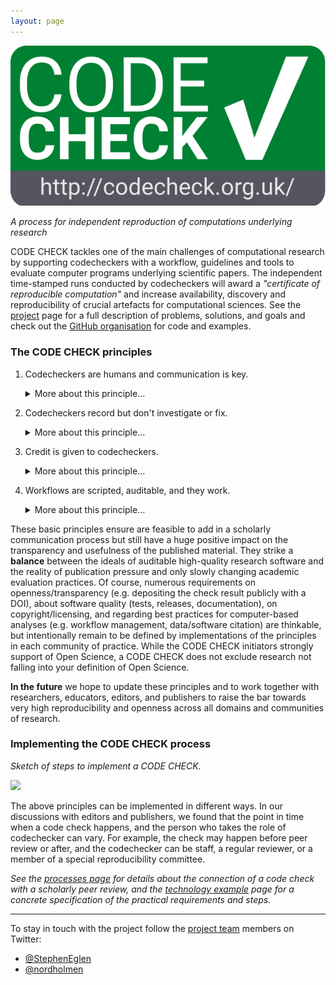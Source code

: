 ```yaml
---
layout: page
---
```


<img src="img/codecheck_logo.svg" alt="CODE CHECK logo" />

_A process for independent reproduction of computations underlying research_

CODE CHECK tackles one of the main challenges of computational research by supporting codecheckers with a workflow, guidelines and tools to evaluate computer programs underlying scientific papers.
The independent time-stamped runs conducted by codecheckers will award a _"certificate of reproducible computation"_ and increase availability, discovery and reproducibility of crucial artefacts for computational sciences.
See the [project](/project/) page for a full description of problems, solutions, and goals and check out the [GitHub organisation](https://github.com/codecheckers) for code and examples.

### The CODE CHECK principles

1. <span class="principle">Codecheckers are humans and communication is key.</span>
   <details>
   <summary>More about this principle...</summary>
   The priority in all documentation and metadata is that a human codechecker can understand them.
   The codechecker is _not_ making a scientific judgement.
   It is also close to impossible to make a codecheck blind.
   Therefore a CODE CHECK must not be anonymised must provide a two-way means of communication between author and codechecker.
   Codecheckers are supported by formal metadata, automation, and reproducibility infrastructure, yet the check shall not rely on them.
   Codechecks may be conducted by existing stakeholders in the submission process (e.g., a reviewer), but may also be handled with new roles and by people underrepresented in classic peer-review, such as early career resarchers (ECRs) or resarch software engineers (RSEs).
   </details>
1. <span class="principle">Codecheckers record but don't investigate or fix.</span>
   <details>
   <summary>More about this principle...</summary>
   A codechecker is _not_ required to fix workflows, but to document the given state of documentation and executability.
   Of course, given a level of interested and skills, a codechecker may go beyond simple small fixes and actively collaborate with an authow to create a better research output.
   The codechecker's report provides helpful input to the scientific review, e.g., to help the reviewer's understanding.
   But a CODE CHECK does not evaluate scientific merit!
   A failed check does not imply the rejection of a submission.
   <em>Codechecker take the pictures at a crime scene, they do not hunt the murderer.</em>
   </details>
1. <span class="principle">Credit is given to codecheckers.</span>
   <details>
   <summary>More about this principle...</summary>
   Software and its review are crucial for research in the age of digitisation, so the contribution to the scientific body of knowledge in form of a check gets the credit it deserves.
   If a CODE CHECK was conducted as part of a review process, (a) the publisher ensures a proper creditation to the level given to scientific reviewers, e.g. by listen the codechecker on an article or journal page (with number of reviews) or by depositing metadata to public databases (e.g., CrossRef, Publons), and (b) a sentence in the methods section is added mentioning the occured CODE CHECK and the reviewer name.
   The deposited metadata includes a codechecker's ORCID, time, journal, and (if published) the article DOI.
   
   This principle intentionally does not regulate if/how the output of the CODE CHECK is deposited and who does it.
   Ideally though the contribution made by the codechecker is openly published in form of a DOI-able artifact and the sentence in the methods sections links to it as a simple hyperlink/URL.
   </details>
1. <span class="principle">Workflows are scripted, auditable, and they work.</span>
   <details>
   <summary>More about this principle...</summary>
   Common sense and a collaborative process are the main drivers behind the level of documentation, the degree of openness, and the amount of data that is checked, but the minimal requirement is that the codechecker validates the workflow submitted by the authors.
   This means the code could be executed once by running a single command.
   Being executed once means that a detailed investigation may occur at a later time.
   Being auditable includes that authors provide data and code for relevant analsis steps and visualisations to the codecheckers, but does not imply that all of the code associated with an article must be checked.   
   </details>

These basic principles ensure are feasible to add in a scholarly communication process but still have a huge positive impact on the transparency and usefulness of the published material.
They strike a **balance** between the ideals of auditable high-quality research software and the reality of publication pressure and only slowly changing academic evaluation practices.
Of course, numerous requirements on openness/transparency (e.g. depositing the check result publicly with a DOI), about software quality (tests, releases, documentation), on copyright/licensing, and regarding best practices for computer-based analyses (e.g. workflow management, data/software citation) are thinkable, but intentionally remain to be defined by implementations of the principles in each community of practice.
While the CODE CHECK initiators strongly support of Open Science, a CODE CHECK does not exclude research not falling into your definition of Open Science.

**In the future** we hope to update these principles and to work together with researchers, educators, editors, and publishers to raise the bar towards very high reproducibility and openness across all domains and communities of research.

### Implementing the CODE CHECK process

_Sketch of steps to implement a CODE CHECK._

<img src="https://docs.google.com/drawings/d/e/2PACX-1vQ02PwUmSs2mCpGh1b9rqI9b6yk8uIVX2RyCj3ac9W2U7quzQHFVJpQtrOxg1eqLrLMD6174PjDfCEq/pub?w=767&amp;h=410">

The above principles can be implemented in different ways.
In our discussions with editors and publishers, we found that the point in time when a code check happens, and the person who takes the role of codechecker can vary.
For example, the check may happen before peer review or after, and the codechecker can be staff, a regular reviewer, or a member of a special reproducibility committee.

_See the [processes page](process) for details about the connection of a code check with a scholarly peer review, and the [technology example](techexample) page for a concrete specification of the practical requirements and steps._

------

To stay in touch with the project follow the [project team](team) members on Twitter:

- [@StephenEglen](https://twitter.com/StephenEglen)
- [@nordholmen](https://twitter.com/nordholmen)
